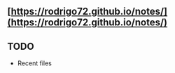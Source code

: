 ## [https://rodrigo72.github.io/notes/](https://rodrigo72.github.io/notes/)

## TODO

- Recent files
